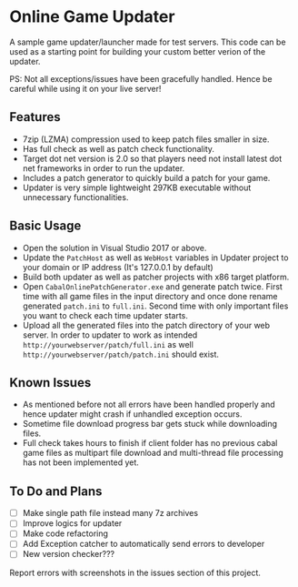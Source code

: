 Online Game Updater
=====================
A sample game updater/launcher made for test servers. This code can be used as a starting point for building your custom better verion of the updater.

PS: Not all exceptions/issues have been gracefully handled. Hence be careful while using it on your live server!

Features
---------
* 7zip (LZMA) compression used to keep patch files smaller in size.
* Has full check as well as patch check functionality.
* Target dot net version is 2.0 so that players need not install latest dot net frameworks in order to run the updater.
* Includes a patch generator to quickly build a patch for your game.
* Updater is very simple lightweight 297KB executable without unnecessary functionalities.

Basic Usage
------------
* Open the solution in Visual Studio 2017 or above.
* Update the ``PatchHost`` as well as ``WebHost`` variables in Updater project to your domain or IP address (It's 127.0.0.1 by default)
* Build both updater as well as patcher projects with x86 target platform.
* Open ``CabalOnlinePatchGenerator.exe`` and generate patch twice. First time with all game files in the input directory and once done rename generated ``patch.ini`` to ``full.ini``. Second time with only important files you want to check each time updater starts.
* Upload all the generated files into the patch directory of your web server. In order to updater to work as intended ``http://yourwebserver/patch/full.ini`` as well ``http://yourwebserver/patch/patch.ini`` should exist.

Known Issues
-------------
* As mentioned before not all errors have been handled properly and hence updater might crash if unhandled exception occurs.
* Sometime file download progress bar gets stuck while downloading files.
* Full check takes hours to finish if client folder has no previous cabal game files as multipart file download and multi-thread file processing has not been implemented yet.

To Do and Plans
----------------
- [ ] Make single path file instead many 7z archives
- [ ] Improve logics for updater
- [ ] Make code refactoring
- [ ] Add Exception catcher to automatically send errors to developer
- [ ] New version checker???

Report errors with screenshots in the issues section of this project.
